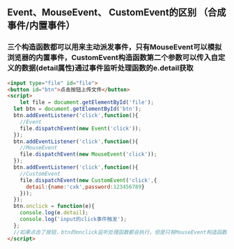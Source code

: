 ## Event、MouseEvent、 CustomEvent的区别 （合成事件/内置事件）

### 三个构造函数都可以用来主动派发事件，只有MouseEvent可以模拟浏览器的内置事件，CustomEvent构造函数第二个参数可以传入自定义的数据(detail属性)通过事件监听处理函数的e.detail获取

```html
<input type="file" id="file">
<button id="btn">点击按钮上传文件</button>
<script>
	let file = document.getElementById('file');
  let btn = document.getElementById('btn');
  btn.addEventListener('click',function(){
    //Event 
    file.dispatchEvent(new Event('click'));
  });
  btn.addEventListener('click',function(){
    //MouseEvent  
    file.dispatchEvent(new MouseEvent('click'));
  });
  btn.addEventListener('click',function(){
    //CustomEvent 
    file.dispatchEvent(new CustomEvent('click',{
      detail:{name:'cxk',password:123456789}
    }));
  });
  btn.onclick = function(e){
    console.log(e.detail);
    console.log('input的click事件触发');
  };
  //如果点击了按钮，btn的onclick监听处理函数都会执行，但是只有MouseEvent构造函数派发的事件会真正的模拟用户主动点击input框的行为，会打开文件选择对话框。其他的都不会。
</script>
```

